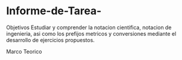 # Informe-de-Tarea-


Objetivos
Estudiar y comprender la notacion cientifica, notacion de ingenieria, asi como los prefijos metricos y conversiones mediante el desarrollo de ejercicios propuestos.


Marco Teorico

